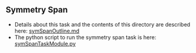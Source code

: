 ## Symmetry Span

- Details about this task and the contents of this directory are described here: [symSpanOutline.md](symSpanOutline.md)
- The python script to run the symmetry span task is here: [symSpanTaskModule.py](symSpanTaskModule.py)
